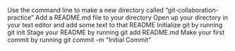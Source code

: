 Use the command line to make a new directory called “git-collaboration-practice”
Add a README.md file to your directory
Open up your directory in your text editor and add some text to that README
Initialize git by running git init
Stage your README by running git add README.md
Make your first commit by running git commit -m "Initial Commit"